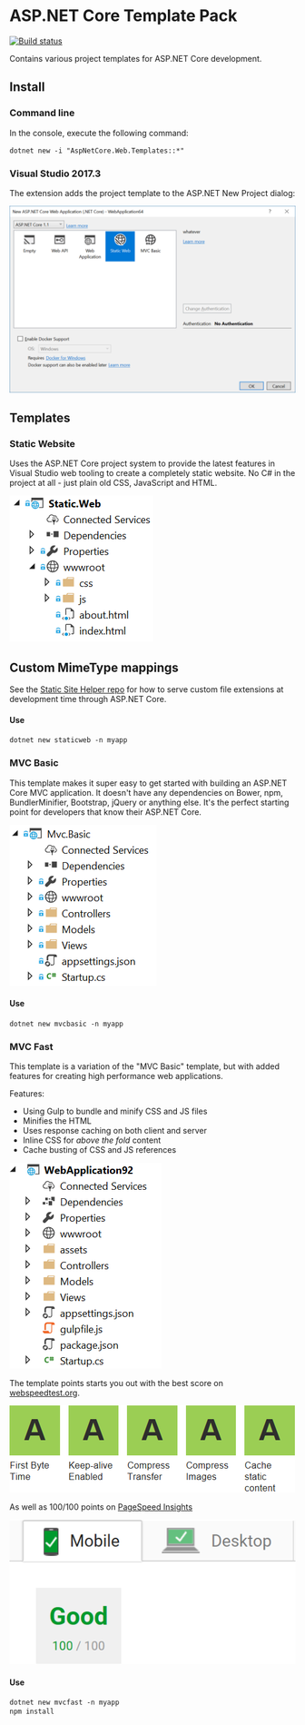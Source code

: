 # ASP.NET Core Template Pack

[![Build status](https://ci.appveyor.com/api/projects/status/2txy5hi1ac7jima6?svg=true)](https://ci.appveyor.com/project/madskristensen/aspnetcoretemplatepack)

Contains various project templates for ASP.NET Core development.

## Install

### Command line
In the console, execute the following command:

```
dotnet new -i "AspNetCore.Web.Templates::*"
```

### Visual Studio 2017.3
The extension adds the project template to the ASP.NET New Project dialog:

![New Project Dialog](art/new-project-dialog.png)

## Templates

### Static Website
Uses the ASP.NET Core project system to provide the latest features in Visual Studio web tooling to create a completely static website. No C# in the project at all - just plain old CSS, JavaScript and HTML.

![Static Web Screenshot](art/static-web-screenshot.png)

## Custom MimeType mappings
See the [Static Site Helper repo](https://github.com/madskristensen/AspNetCore.StaticSiteHelper) for how to serve custom file extensions at development time through ASP.NET Core.

#### Use

```
dotnet new staticweb -n myapp
```

### MVC Basic
This template makes it super easy to get started with building an ASP.NET Core MVC application. It doesn't have any dependencies on Bower, npm, BundlerMinifier, Bootstrap, jQuery or anything else. It's the perfect starting point for developers that know their ASP.NET Core.

![Mvc Basic Screenshot](art/mvc-basic-screenshot.png)

#### Use

```
dotnet new mvcbasic -n myapp
```

### MVC Fast
This template is a variation of the "MVC Basic" template, but with added features for creating high performance web applications.

Features:

- Using Gulp to bundle and minify CSS and JS files
- Minifies the HTML
- Uses response caching on both client and server
- Inline CSS for *above the fold* content
- Cache busting of CSS and JS references

![Mvc Fast Screenshot](art/mvc-fast-screenshot.png)

The template points starts you out with the best score on [webspeedtest.org](http://webspeedtest.org).

![Speed test](art/mvc-basic-speedtest.png)

As well as 100/100 points on [PageSpeed Insights](https://developers.google.com/speed/pagespeed/insights/)

![PageSpeed Insights](art/mvc-basic-pagespeed.png)

#### Use

```
dotnet new mvcfast -n myapp
npm install
```